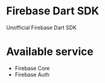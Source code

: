 # Firebase Dart SDK

Unofficial Firebase Dart SDK

# Available service

* Firebase Core
* Firebase Auth